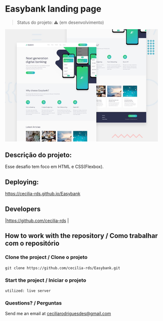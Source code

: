 # Easybank landing page

> Status do projeto: :warning: (em desenvolvimento)

![Design preview for the Easybank landing page coding challenge](./assets//design/desktop-preview.jpg)

## Descrição do projeto:

Esse desafio tem foco em HTML e CSS(Flexbox).

## Deploying:

https://cecilia-rds.github.io/Easybank

## Developers

|https://github.com/cecilia-rds |

## How to work with the repository / Como trabalhar com o repositório

### Clone the project / Clone o projeto

```
git clone https://github.com/cecilia-rds/Easybank.git
```

### Start the project / Iniciar o projeto

```
utilized: live server
```

### Questions? / Perguntas

Send me an email at [ceciliarodriguesdes@gmail.com](mailto:ceciliarodriguesdes@gmail.com)
